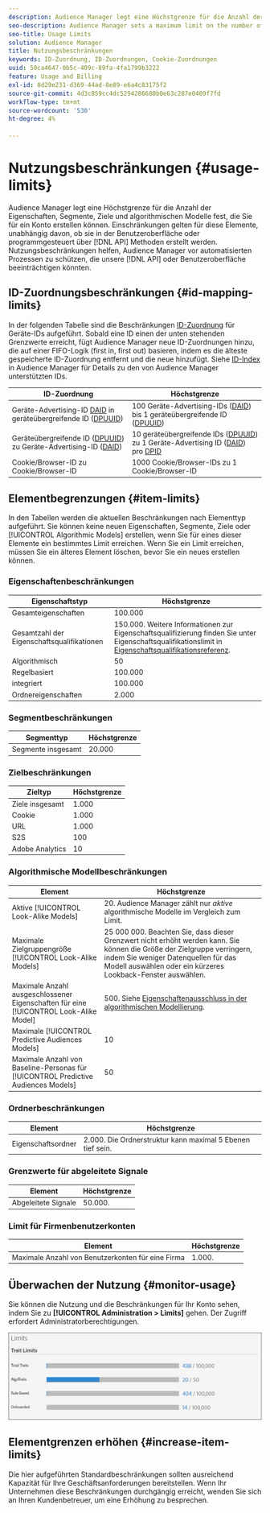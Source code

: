 ```yaml
---
description: Audience Manager legt eine Höchstgrenze für die Anzahl der Eigenschaften, Segmente, Ziele und algorithmischen Modelle fest, die Sie für ein Konto erstellen können. Einschränkungen gelten für diese Elemente, unabhängig davon, ob sie in der Benutzeroberfläche oder programmgesteuert über API-Methoden erstellt werden. Nutzungsbeschränkungen helfen, Audience Manager vor automatisierten Prozessen zu schützen, die unsere APIs oder die Benutzeroberfläche beeinträchtigen könnten.
seo-description: Audience Manager sets a maximum limit on the number of traits, segments, destinations, and algorithmic models that you can create for an account. Limits apply to these items whether created in the user interface or programmatically through API methods. Usage limits help protect Audience Manager from automated processes that may attempt to compromise our APIs or user interface.
seo-title: Usage Limits
solution: Audience Manager
title: Nutzungsbeschränkungen
keywords: ID-Zuordnung, ID-Zuordnungen, Cookie-Zuordnungen
uuid: 50ca4647-0b5c-409c-89fa-4fa1799b3222
feature: Usage and Billing
exl-id: 8d29e231-d369-44ad-8e89-e6a4c83175f2
source-git-commit: 4d3c859cc4dc5294286680b0e63c287e0409f7fd
workflow-type: tm+mt
source-wordcount: '530'
ht-degree: 4%

---
```


# Nutzungsbeschränkungen {#usage-limits}

Audience Manager legt eine Höchstgrenze für die Anzahl der Eigenschaften, Segmente, Ziele und algorithmischen Modelle fest, die Sie für ein Konto erstellen können. Einschränkungen gelten für diese Elemente, unabhängig davon, ob sie in der Benutzeroberfläche oder programmgesteuert über [!DNL API] Methoden erstellt werden. Nutzungsbeschränkungen helfen, Audience Manager vor automatisierten Prozessen zu schützen, die unsere [!DNL API] oder Benutzeroberfläche beeinträchtigen könnten.

## ID-Zuordnungsbeschränkungen {#id-mapping-limits}

In der folgenden Tabelle sind die Beschränkungen [ID-Zuordnung](../../integration/sending-audience-data/batch-data-transfer-explained/id-sync-http.md) für Geräte-IDs aufgeführt. Sobald eine ID einen der unten stehenden Grenzwerte erreicht, fügt Audience Manager neue ID-Zuordnungen hinzu, die auf einer FIFO-Logik (first in, first out) basieren, indem es die älteste gespeicherte ID-Zuordnung entfernt und die neue hinzufügt. Siehe [ID-Index](../../reference/ids-in-aam.md) in Audience Manager für Details zu den von Audience Manager unterstützten IDs.

| ID-Zuordnung | Höchstgrenze |
|-----------|-------------- |
| Geräte-Advertising-ID [DAID](../../reference/ids-in-aam.md) in geräteübergreifende ID ([DPUUID](../../reference/ids-in-aam.md)) | 100 Geräte-Advertising-IDs ([DAID](../../reference/ids-in-aam.md)) bis 1 geräteübergreifende ID ([DPUUID](../../reference/ids-in-aam.md)) |
| Geräteübergreifende ID ([DPUUID](../../reference/ids-in-aam.md)) zu Geräte-Advertising-ID ([DAID](../../reference/ids-in-aam.md)) | 10 geräteübergreifende IDs ([DPUUID](../../reference/ids-in-aam.md)) zu 1 Geräte-Advertising ID ([DAID](../../reference/ids-in-aam.md)) pro [DPID](../../reference/ids-in-aam.md) |
| Cookie/Browser-ID zu Cookie/Browser-ID | 1000 Cookie/Browser-IDs zu 1 Cookie/Browser-ID |

## Elementbegrenzungen {#item-limits}

In den Tabellen werden die aktuellen Beschränkungen nach Elementtyp aufgeführt. Sie können keine neuen Eigenschaften, Segmente, Ziele oder [!UICONTROL Algorithmic Models] erstellen, wenn Sie für eines dieser Elemente ein bestimmtes Limit erreichen. Wenn Sie ein Limit erreichen, müssen Sie ein älteres Element löschen, bevor Sie ein neues erstellen können.

### Eigenschaftenbeschränkungen

| Eigenschaftstyp | Höchstgrenze |
| -------------------------- | ------------------------------------- |
| Gesamteigenschaften | 100.000 |
| Gesamtzahl der Eigenschaftsqualifikationen | 150.000. Weitere Informationen zur Eigenschaftsqualifizierung finden Sie unter Eigenschaftsqualifikationslimit in [Eigenschaftsqualifikationsreferenz](/help/using/features/traits/trait-and-segment-qualification-reference.md#trait-qualification-limit). |
| Algorithmisch | 50 |
| Regelbasiert | 100.000 |
| integriert | 100.000 |
| Ordnereigenschaften | 2.000 |

### Segmentbeschränkungen

| Segmenttyp | Höchstgrenze |
| -------------- | ------------- |
| Segmente insgesamt | 20.000 |

### Zielbeschränkungen

| Zieltyp | Höchstgrenze |
| ------------------ | ------------- |
| Ziele insgesamt | 1.000 |
| Cookie | 1.000 |
| URL | 1.000 |
| S2S | 100 |
| Adobe Analytics | 10 |

### Algorithmische Modellbeschränkungen

| Element | Höchstgrenze |
| -------- | ----- |
| Aktive [!UICONTROL Look-Alike Models] | &#x200B;20. Audience Manager zählt nur *aktive* algorithmische Modelle im Vergleich zum Limit. |
| Maximale Zielgruppengröße [!UICONTROL Look-Alike Models] | 25 000 000.  Beachten Sie, dass dieser Grenzwert nicht erhöht werden kann. Sie können die Größe der Zielgruppe verringern, indem Sie weniger Datenquellen für das Modell auswählen oder ein kürzeres Lookback-Fenster auswählen. |
| Maximale Anzahl ausgeschlossener Eigenschaften für eine [!UICONTROL Look-Alike Model] | &#x200B;500. Siehe [Eigenschaftenausschluss in der algorithmischen Modellierung](/help/using/features/algorithmic-models/trait-exclusion-algo-models.md). |
| Maximale [!UICONTROL Predictive Audiences Models] | 10 |
| Maximale Anzahl von Baseline-Personas für [!UICONTROL Predictive Audiences Models] | 50 |

### Ordnerbeschränkungen

| Element | Höchstgrenze |
| ------------- | ------------------ |
| Eigenschaftsordner | 2.000.  Die Ordnerstruktur kann maximal 5 Ebenen tief sein. |

### Grenzwerte für abgeleitete Signale

| Element | Höchstgrenze |
| --------------- | ------------- |
| Abgeleitete Signale | 50.000. |

### Limit für Firmenbenutzerkonten

| Element | Höchstgrenze |
| ----------- | ------------- |
| Maximale Anzahl von Benutzerkonten für eine Firma | 1.000. |

## Überwachen der Nutzung {#monitor-usage}

Sie können die Nutzung und die Beschränkungen für Ihr Konto sehen, indem Sie zu **[!UICONTROL Administration > Limits]** gehen. Der Zugriff erfordert Administratorberechtigungen.

![Nutzungsbeschränkungen für Bilder](assets/usage-limits.png)

## Elementgrenzen erhöhen {#increase-item-limits}

Die hier aufgeführten Standardbeschränkungen sollten ausreichend Kapazität für Ihre Geschäftsanforderungen bereitstellen. Wenn Ihr Unternehmen diese Beschränkungen durchgängig erreicht, wenden Sie sich an Ihren Kundenbetreuer, um eine Erhöhung zu besprechen.
